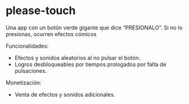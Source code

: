 # please-touch
Una app con un botón verde gigante que dice “PRESIONALO”. Si no lo presionas, ocurren efectos cómicos

Funcionalidades:
*  Efectos y sonidos aleatorios al no pulsar el botón.
*  Logros desbloqueables por tiempos prologados por falta de pulsaciones.
  
Monetización:
*  Venta de efectos y sonidos adicionales.
